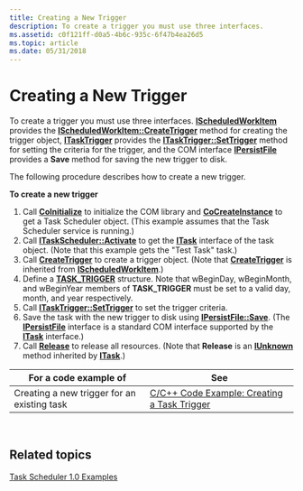 ```yaml
---
title: Creating a New Trigger
description: To create a trigger you must use three interfaces.
ms.assetid: c0f121ff-d0a5-4b6c-935c-6f47b4ea26d5
ms.topic: article
ms.date: 05/31/2018
---
```


# Creating a New Trigger

To create a trigger you must use three interfaces. [**IScheduledWorkItem**](/windows/desktop/api/Mstask/nn-mstask-ischeduledworkitem) provides the [**IScheduledWorkItem::CreateTrigger**](/windows/desktop/api/Mstask/nf-mstask-ischeduledworkitem-createtrigger) method for creating the trigger object, [**ITaskTrigger**](/windows/desktop/api/Mstask/nn-mstask-itasktrigger) provides the [**ITaskTrigger::SetTrigger**](/windows/desktop/api/Mstask/nf-mstask-itasktrigger-settrigger) method for setting the criteria for the trigger, and the COM interface [**IPersistFile**](https://msdn.microsoft.com/library/ms687223(v=VS.85).aspx) provides a **Save** method for saving the new trigger to disk.

The following procedure describes how to create a new trigger.

**To create a new trigger**

1.  Call [**CoInitialize**](https://msdn.microsoft.com/library/ms678543(v=VS.85).aspx) to initialize the COM library and [**CoCreateInstance**](https://msdn.microsoft.com/library/ms686615(v=VS.85).aspx) to get a Task Scheduler object. (This example assumes that the Task Scheduler service is running.)
2.  Call [**ITaskScheduler::Activate**](/windows/desktop/api/Mstask/nf-mstask-itaskscheduler-activate) to get the [**ITask**](/windows/desktop/api/Mstask/nn-mstask-itask) interface of the task object. (Note that this example gets the "Test Task" task.)
3.  Call [**CreateTrigger**](/windows/desktop/api/Mstask/nf-mstask-ischeduledworkitem-createtrigger) to create a trigger object. (Note that [**CreateTrigger**](/windows/desktop/api/Mstask/nf-mstask-ischeduledworkitem-createtrigger) is inherited from [**IScheduledWorkItem**](/windows/desktop/api/Mstask/nn-mstask-ischeduledworkitem).)
4.  Define a [**TASK\_TRIGGER**](/windows/desktop/api/Mstask/ns-mstask-task_trigger) structure. Note that wBeginDay, wBeginMonth, and wBeginYear members of **TASK\_TRIGGER** must be set to a valid day, month, and year respectively.
5.  Call [**ITaskTrigger::SetTrigger**](/windows/desktop/api/Mstask/nf-mstask-itasktrigger-settrigger) to set the trigger criteria.
6.  Save the task with the new trigger to disk using [**IPersistFile::Save**](https://msdn.microsoft.com/library/ms693701(v=VS.85).aspx). (The [**IPersistFile**](https://msdn.microsoft.com/library/ms687223(v=VS.85).aspx) interface is a standard COM interface supported by the [**ITask**](/windows/desktop/api/Mstask/nn-mstask-itask) interface.)
7.  Call [**Release**](https://msdn.microsoft.com/library/ms682317(v=VS.85).aspx) to release all resources. (Note that **Release** is an [**IUnknown**](https://msdn.microsoft.com/library/ms680509(v=VS.85).aspx) method inherited by [**ITask**](/windows/desktop/api/Mstask/nn-mstask-itask).)



| For a code example of                       | See                                                                                         |
|---------------------------------------------|---------------------------------------------------------------------------------------------|
| Creating a new trigger for an existing task | [C/C++ Code Example: Creating a Task Trigger](c-c-code-example-creating-a-task-trigger.md) |



 

## Related topics

<dl> <dt>

[Task Scheduler 1.0 Examples](task-scheduler-1-0-examples.md)
</dt> </dl>

 

 




